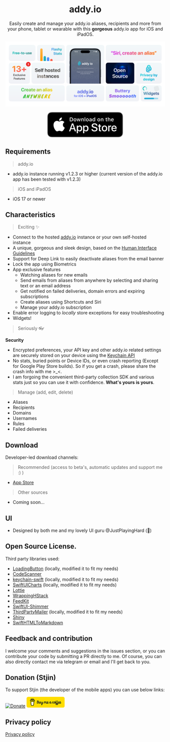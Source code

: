 
<h1 align="center">addy.io</h1>

<p align="center">
Easily create and manage your addy.io aliases, recipients and more from your phone, tablet or wearable with this <b>gorgeous</b> addy.io app for iOS and iPadOS.
<br><p align="center">
<img src="static/banner.png" alt="banner"/>
</p>

<p align="center">
<a href='https://apps.apple.com/app/addy-io/id6563138633'><img alt='Download on the App Store' src='static/app-store.svg'  height="80"/></a>
</a>
</p>

## Requirements

> addy.io

- addy.io instance running v1.2.3 or higher (current version of the addy.io app has been tested with v1.2.3)

> iOS and iPadOS

- iOS 17 or newer

## Characteristics

> Exciting ✨

- Connect to the hosted [addy.io](https://addy.io/) instance or your own self-hosted instance
- A unique, gorgeous and sleek design, based on the [Human Interface Guidelines](https://developer.apple.com/design/human-interface-guidelines)
- Support for Deep Link to easily deactivate aliases from the email banner
- Lock the app using Biometrics
- App exclusive features
  - Watching aliases for new emails
  - Send emails from aliases from anywhere by selecting and sharing text or an email address
  - Get notified on failed deliveries, domain errors and expiring subscriptions
  - Create aliases using Shortcuts and Siri
  - Manage your addy.io subscription
- Enable error logging to *locally* store exceptions for easy troubleshooting
- Widgets!

> Seriously 👓

**Security**

- Encrypted preferences, your API key and other addy.io related settings are securely stored on your device using
  the [Keychain API](https://developer.apple.com/documentation/security/keychain_services/)
- No stats, buried points or Device IDs, or even crash reporting (Except for Google Play Store builds). So if you get a crash, please share the crash
  info with me >_<.
- I am forgoing the convenient third-party collection SDK and various stats just so you can use it with confidence.  **What's yours is yours**.

 > Manage (add, edit, delete)

- Aliases
- Recipients
- Domains
- Usernames
- Rules
- Failed deliveries

## Download

Developer-led download channels:

> Recommended (access to beta's, automatic updates and support me :) )

- [App Store](https://apps.apple.com/app/addy-io/id6563138633)

> Other sources

- Coming soon...

## UI

- Designed by both me and my lovely UI guru @JustPlayingHard (💙)

## Open Source License.

Third party libraries used:

- [LoadingButton](https://github.com/changemin/LoadingButton) (locally, modified it to fit my needs)
- [CodeScanner](https://github.com/twostraws/CodeScanner)
- [keychain-swift](https://github.com/evgenyneu/keychain-swift) (locally, modified it to fit my needs)
- [SwiftUICharts](https://github.com/AppPear/ChartView) (locally, modified it to fit my needs)
- [Lottie](https://github.com/airbnb/lottie-ios)
- [WrappingHStack](https://github.com/ksemianov/WrappingHStack)
- [FeedKit](https://github.com/nmdias/FeedKit.git)
- [SwiftUI-Shimmer](https://github.com/markiv/SwiftUI-Shimmer)
- [ThirdPartyMailer](https://github.com/vtourraine/ThirdPartyMailer) (locally, modified it to fit my needs)
- [Shiny](https://github.com/maustinstar/shiny)
- [SwiftHTMLToMarkdown](https://github.com/ActuallyTaylor/SwiftHTMLToMarkdown)

## Feedback and contribution

I welcome your comments and suggestions in the issues section, or you can contribute your code by submitting a PR directly to me. Of course, you can
also directly contact me via telegram or email and I'll get back to you.

## Donation (Stjin)

To support Stjin (the developer of the mobile apps) you can use below links:

[![Donate](https://img.shields.io/badge/Donate-PayPal-green.svg)](https://paypal.me/Stjinchan)
[![BuyMeACoffee](static/bmc-button.png)](https://buymeacoffee.com/stjin)

## Privacy policy
[Privacy policy](https://github.com/anonaddy/addy-ios/blob/master/PrivacyPolicy.md)
